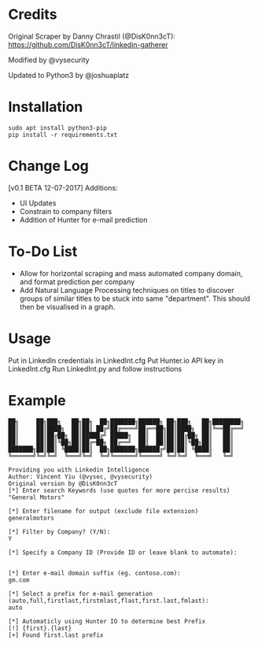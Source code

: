 # Credits

Original Scraper by Danny Chrastil (@DisK0nn3cT): https://github.com/DisK0nn3cT/linkedin-gatherer

Modified by @vysecurity

Updated to Python3 by @joshuaplatz

# Installation
```
sudo apt install python3-pip
pip install -r requirements.txt
```

# Change Log

[v0.1 BETA 12-07-2017]
Additions:
* UI Updates
* Constrain to company filters
* Addition of Hunter for e-mail prediction

# To-Do List

* Allow for horizontal scraping and mass automated company domain, and format prediction per company
* Add Natural Language Processing techniques on titles to discover groups of similar titles to be stuck into same "department". This should then be visualised in a graph.

# Usage

Put in LinkedIn credentials in LinkedInt.cfg
Put Hunter.io API key in LinkedInt.cfg
Run LinkedInt.py and follow instructions

# Example

```
██╗     ██╗███╗   ██╗██╗  ██╗███████╗██████╗ ██╗███╗   ██╗████████╗
██║     ██║████╗  ██║██║ ██╔╝██╔════╝██╔══██╗██║████╗  ██║╚══██╔══╝
██║     ██║██╔██╗ ██║█████╔╝ █████╗  ██║  ██║██║██╔██╗ ██║   ██║
██║     ██║██║╚██╗██║██╔═██╗ ██╔══╝  ██║  ██║██║██║╚██╗██║   ██║
███████╗██║██║ ╚████║██║  ██╗███████╗██████╔╝██║██║ ╚████║   ██║
╚══════╝╚═╝╚═╝  ╚═══╝╚═╝  ╚═╝╚══════╝╚═════╝ ╚═╝╚═╝  ╚═══╝   ╚═╝

Providing you with Linkedin Intelligence
Author: Vincent Yiu (@vysec, @vysecurity)
Original version by @DisK0nn3cT
[*] Enter search Keywords (use quotes for more percise results)
"General Motors"

[*] Enter filename for output (exclude file extension)
generalmotors

[*] Filter by Company? (Y/N):
Y

[*] Specify a Company ID (Provide ID or leave blank to automate):


[*] Enter e-mail domain suffix (eg. contoso.com):
gm.com

[*] Select a prefix for e-mail generation (auto,full,firstlast,firstmlast,flast,first.last,fmlast):
auto

[*] Automaticly using Hunter IO to determine best Prefix
[!] {first}.{last}
[+] Found first.last prefix
```
